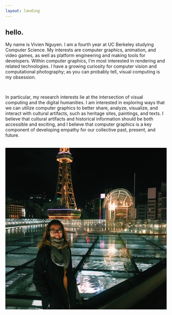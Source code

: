 ```yaml
---
layout: landing
---
```


<div class="row">
<div class="col">
<h2>hello.</h2>

<p>
My name is Vivien Nguyen. I am a fourth year at UC Berkeley studying Computer Science. My interests are computer graphics, animation, and video games, as well as platform engineering and making tools for developers. Within computer graphics, I'm most interested in rendering and related technologies. I have a growing curiosity for computer vision and computational photography; as you can probably tell, visual computing is my obsession.
</p>
<br>
<p>
In particular, my research interests lie at the intersection of visual computing and the digital humanities. I am interested in exploring ways that we can utilize computer graphics to better share, analyze, visualize, and interact with cultural artifacts, such as heritage sites, paintings, and texts. I believe that cultural artifacts and historical information should be both accessible and exciting, and I believe that computer graphics is a key component of developing empathy for our collective past, present, and future.
</p>

<br>

<!---
<h2>featured projects</h2>

<p>
Below are a few of my featured projects. You can read more information and see more results on each of them by clicking the "Read More" button on the card. You can also see all of my projects here.
</p>
--->
</div>

<div class="col-md-3">
  <img src="/assets/me.jpg" class="img-fluid">
</div>

</div>
